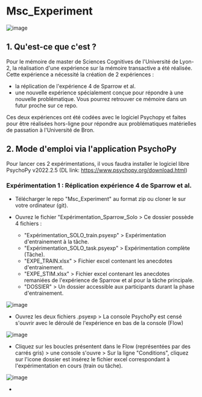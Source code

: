 # Msc_Experiment

![image](https://user-images.githubusercontent.com/118670170/226697850-018ce95a-e865-4b2c-b500-18a4f0600813.png)


## 1. Qu'est-ce que c'est ?

Pour le mémoire de master de Sciences Cognitives de l'Université de Lyon-2, la réalisation d'une expérience sur la mémoire transactive a été réalisée. Cette expérience a nécessité la création de 2 expériences :

- la réplication de l'expérience 4 de Sparrow et al.
- une nouvelle expérience spécialement conçue pour répondre à une nouvelle problématique. Vous pourrez retrouver ce mémoire dans un futur proche sur ce repo.

Ces deux expériences ont été codées avec le logiciel Psychopy et faites pour être réalisées hors-ligne pour répondre aux problématiques matérielles de passation à l'Université de Bron.

## 2. Mode d'emploi via l'application PsychoPy

Pour lancer ces 2 expérimentations, il vous faudra installer le logiciel libre PsychoPy v2022.2.5 (DL link: https://www.psychopy.org/download.html)

### Expérimentation 1 : Réplication expérience 4 de Sparrow et al.

- Télécharger le repo "Msc_Experiment" au format zip ou cloner le sur votre ordinateur (git).

- Ouvrez le fichier "Expérimentation_Sparrow_Solo > Ce dossier possède 4 fichiers :

  - "Expérimentation_SOLO_train.psyexp" > Expérimentation d'entrainement à la tâche.
  - "Expérimentation_SOLO_task.psyexp" > Expérimentation complète (Tâche).
  - "EXPE_TRAIN.xlsx" > Fichier excel contenant les anecdotes d'entrainement.  
  - "EXPE_STIM.xlsx" > Fichier excel contenant les anecdotes remaniées de l'expérience de Sparrow et al pour la tâche principale.
  - "DOSSIER" > Un dossier accessible aux participants durant la phase d'entrainement.

![image](https://user-images.githubusercontent.com/118670170/226706484-37fc994f-193f-480d-8550-d0a99d5f1861.png)


- Ouvrez les deux fichiers .psyexp > La console PsychoPy est censé s'ouvrir avec le déroulé de l'expérience en bas de la console (Flow)

![image](https://user-images.githubusercontent.com/118670170/226705991-490e1dff-2aaa-412a-b0a5-8ed2e1ff66ad.png)


- Cliquez sur les boucles présentent dans le Flow (représentées par des carrés gris) > une console s'ouvre > Sur la ligne "Conditions", cliquez sur l'icone dossier est insérez le fichier excel correspondant à l'expérimentation en cours (train ou tâche). 

![image](https://user-images.githubusercontent.com/118670170/226706107-9a2334fe-6b74-4255-a454-911e948ec918.png)

-
